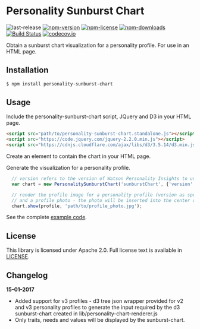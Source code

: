 # Personality Sunburst Chart

![last-release](https://img.shields.io/github/tag/personality-insights/sunburst-chart.svg)
[![npm-version](https://img.shields.io/npm/v/personality-sunburst-chart.svg)](https://www.npmjs.com/package/personality-sunburst-chart)
[![npm-license](https://img.shields.io/npm/l/personality-sunburst-chart.svg)](https://www.npmjs.com/package/personality-sunburst-chart)
[![npm-downloads](https://img.shields.io/npm/dm/personality-sunburst-chart.svg)](https://www.npmjs.com/package/personality-sunburst-chart)
[![Build Status](https://travis-ci.org/personality-insights/sunburst-chart.svg?branch=master)](https://travis-ci.org/personality-insights/sunburst-chart)
[![codecov.io](https://codecov.io/github/personality-insights/sunburst-chart/coverage.svg?branch=master)](https://codecov.io/github/personality-insights/sunburst-chart?branch=master)

Obtain a sunburst chart visualization for a personality profile.  For use in an HTML page.

## Installation

```sh
$ npm install personality-sunburst-chart
```

## Usage

Include the personality-sunburst-chart script, JQuery and D3 in your HTML page.
```html
<script src="path/to/personality-sunburst-chart.standalone.js"></script>
<script src="https://code.jquery.com/jquery-2.2.0.min.js"></script>
<script src="https://cdnjs.cloudflare.com/ajax/libs/d3/3.5.14/d3.min.js"></script>
```

Create an element to contain the chart in your HTML page.
<div id='sunburstChartContainer'></div>

Generate the visualization for a personality profile.
```JavaScript
  // version refers to the version of Watson Personality Insights to use, v2 or v3
  var chart = new PersonalitySunburstChart('sunburstChart', {'version': 'v3'});

  // render the profile image for a personality profile (version as specified in creating the chart)
  // and a profile photo - the photo will be inserted into the center of the sunburst visualization
  chart.show(profile, 'path/to/profile_photo.jpg');

  ```

  See the complete [example code](./examples/example_v3.html).

## License

This library is licensed under Apache 2.0. Full license text is
available in [LICENSE](LICENSE).

## Changelog

__15-01-2017__
 * Added support for v3 profiles - d3 tree json wrapper provided for v2 and v3 personality profiles to generate the input required by the d3 sunburst-chart created in lib/personality-chart-renderer.js
 * Only traits, needs and values will be displayed by the sunburst-chart.
